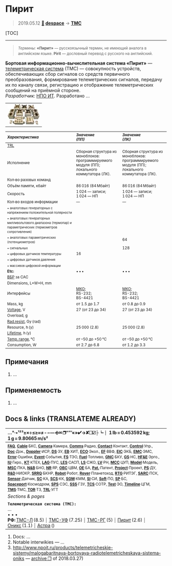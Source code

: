 # Пирит
> 2019.05.12 **[🚀](../index/index.md) [despace](index.md)** → **[ТМС](tms.md)**

[TOC]

---

> <small>*Термины:* **«Пирит»** — русскоязычный термин, не имеющий аналога в английском языке. **Pirit** — дословный перевод с русского на английский.</small>

**Бортовая информационно‑вычислительная система «Пирит»** — [телеметрическая система](tms.md) (ТМС) — совокупность устройств, обеспечивающих сбор сигналов со средств первичного преобразования, формирование телеметрических сигналов, передачу их по каналу связи, регистрацию и отображение телеметрических сообщений на приёмной стороне.  
*Разработчик:* [НПО ИТ](zz_npoit.md). Разработано  …

||
|:--|
|[![](f/tms/p/pirit_pic1_thumb.jpg)](f/tms/p/pirit_pic1.png)|

<small>

|*Характеристика*|*Значение<br> (ПП)*|*Значение<br> (ЛК)*|
|:--|:--|:--|
|[TRL](trl.md)|||
|Исполнение|Сборная структура из моноблоков:<br> программируемого модуля (ПП);<br> локального коммутатора (ЛК).|Сборная структура из моноблоков:<br> программируемого модуля (ПП);<br> локального коммутатора (ЛК).|
|Кол‑во разовых команд|||
|Объём памяти, кбайт|86 016 (84 Мбайт)|86 016 (84 Мбайт)|
|Скорость|1 024 — записи;<br> 1 024 — НП|1 024 — записи;<br> 1 024 — НП|
|Кол‑во входов информации|—|—|
|<small>• аналоговых генераторных с напряжением положительной полярности</small>|||
|<small>• аналоговых генераторных милливольтового диапазона (термопар) и параметрических (термометров сопротивления)</small>|||
|<small>• аналоговых параметрических (потенциометров)</small>||64|
|<small>• сигнальных</small>||128|
|<small>• цифровых датчиков температуры</small>|16||
|<small>• цифровых датчиков давления</small>|||
|<small>• массивов цифровой информации</small>|||
|**Etc:**|• • •|• • •|
|[ВБР](srrq.md) за САС|||
|Dimensions, L×W×H, mm|||
|Интерфейсы|[МКО](mil_std_1553b.md);<br> RS-232;<br> BS-4421|[МКО](mil_std_1553b.md);<br> RS-232;<br> BS-4421|
|Mass, kg|от 1.5 до 1.7|от 0.8 до 0.9|
|[Voltage](voltage.md), V|27 (от 23 до 34)|27 (от 23 до 34)|
|Overload, g|||
|[Rad.resist](ion_rad.md), Gy (rad)|||
|Resource, h (y)|25 000 (2.8)|25 000 (2.8)|
|[Lifetime](lifetime.md), h (y)|||
|[Temp. range](tcs.md), ℃|от –50 до +50 ℃|от –50 до +50 ℃|
|Consumption, W|от 2.7 до 6.8|от 1.2 до 3.3|

</small>



<p style="page-break-after:always"> </p>

## Примечания
   1. …



## Применяемость
   1. …



<p style="page-break-after:always"> </p>

## Docs & links (TRANSLATEME ALREADY)
|…°·•¹²³±×÷≤≥≈≠ ‑ −— ⎆✉ ❐“”’«»✔→✘☐☑├┕┆ 1 lb = 0.453592 kg; 1 g = 9.80665 m/s²|
|:--|
|<small>**[FAQ](faq.md)**, **[Cable](cable.md)**·БКС, **[Camera](cam.md)**·Камера, **[Comms](comms.md)**·Радио, **[Contact](contact.md)**·Контакт, **[Control](control.md)**·Упр., **[Doc](doc.md)**·Док., **[Doppler](doppler.md)**·ИСР, **[DS](ds.md)**·ЗУ, **[EB](eb.md)**·ХИТ, **[ECO](ecology.md)**·Экол., **[EF](ef.md)**·ВВФ, **[ElC](elc.md)**·ЭКБ, **[EMC](emc.md)**·ЭМС, **[Error](error.md)**·Ошибки, **[Event](event.md)**·События, **[FS](fs.md)**·ТЭО, **[Fuel](fuel.md)**·Топливо, **[GNC](gnc.md)**·БКУ, **[GS](scs.md)**·НС, **[HF&E](hfe.md)**·Эрго., **[IU](iu.md)**·Гиро., **[KT](kt.md)**·КТЕХ, **[LAG](lag.md)**·ПУC, **[LES](les.md)**·САСП, **[LS](ls.md)**·СЖО, **[LV](lv.md)**·РН, **[MCC](mcc.md)**·ЦУП, **[Model](model.md)**·Модель, **[MSC](sc.md)**·ПКА, **[N&B](nnb.md)**·БНО, **[NR](nr.md)**·ЯР, **[OBC](obc.md)**·ЦВМ, **[OE](oe.md)**·БА, **[Pat.](патент.md)**·Патент, **[Project](project.md)**·Проект, **[PS](ps.md)**·ДУ, **[R&D](rnd.md)**·НИОКР, **[SRRQ](srrq.md)**·БКНР, **[Robot](robotics.md)**·Робот, **[Rover](rover.md)**·Планетоход, **[RTG](rtg.md)**·РИТЭГ, **[SARC](sarc.md)**·ПСК, **[Sensor](sensor.md)**·Датчик, **[SC](sc.md)**·КА, **[SCS](scs.md)**·КК, **[SGM](sgm.md)**·КММ, **[SI](si.md)**·СИ, **[Soft](soft.md)**·ПО, **[SP](sp.md)**·БС, **[Spaceport](spaceport.md)**·Космодром, **[SPS](sps.md)**·СЭС, **[SSS](sss.md)**·ГЗУ, **[TCS](tcs.md)**·СОТР, **[Test](test.md)**·ЭО, **[Timeline](timeline.md)**·ЦГМ, **[TMS](tms.md)**·ТМС, **[TOR](tor.md)**·ТЗ, **[TRL](trl.md)**·УГТ</small>|
|*Sections & pages*|
|**`Телеметрическая система (ТМС):`**<br> … <br>• • •<br> **РФ:** [ТМС-Л](tms_l.md) (8.5) ┊ [ТМС-УФ](tms_uf.md) (7.25) ┊ [ТМС-РГ](tms_rg.md) (5) ┊ [Пирит](pirit.md) (2.6) ┊ [Оникс](onyx.md) (1.1) ┊ [Астра](astra.md) ()|

   1. Docs: …
   1. Notable interwikies — …
   1. <http://www.npoit.ru/products/telemetricheskie-sistemy/malogabaritnaya-bortovaya-radiotelemetricheskaya-sistema-oniks> — [archive ❐](f/tms/p/pirit_npoit_ru.djvu.pdf) of 2018.03.27)

